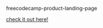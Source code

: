 freecodecamp-product-landing-page
 
 <a href="https://sameeray16.github.io/freecodecamp-product-landing-page/" target="_blank"> check it out here! </a>
